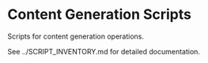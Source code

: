 # Content Generation Scripts

Scripts for content generation operations.

See ../SCRIPT_INVENTORY.md for detailed documentation.

